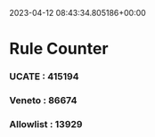 2023-04-12 08:43:34.805186+00:00
# Rule Counter 
 ### UCATE : 415194

 ### Veneto : 86674

 ### Allowlist : 13929
